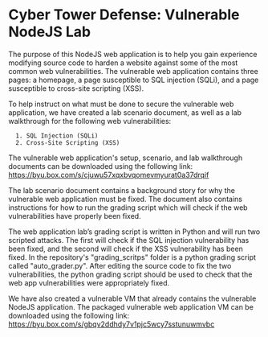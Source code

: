 # Cyber Tower Defense: Vulnerable NodeJS Lab
The purpose of this NodeJS web application is to help you gain experience modifying source code to harden a website against some of the most common web vulnerabilities.  The vulnerable web application contains three pages: a homepage, a page susceptible to SQL injection (SQLi), and a page susceptible to cross-site scripting (XSS).  


To help instruct on what must be done to secure the vulnerable web application, we have created a lab scenario document, as well as a lab walkthrough for the following web vulnerabilities:

      1. SQL Injection (SQLi) 
      2. Cross-Site Scripting (XSS)

The vulnerable web application's setup, scenario, and lab walkthrough documents can be downloaded using the following link: 
https://byu.box.com/s/cjuwu57xqxbvqomevmyurat0a37drqif 


The lab scenario document contains a background story for why the vulnerable web application must be fixed.  The document also contains instructions for how to run the grading script which will check if the web vulnerabilities have properly been fixed.  


The web application lab’s grading script is written in Python and will run two scripted attacks.  The first will check if the SQL injection vulnerability has been fixed, and the second will check if the XSS vulnerability has been fixed.  In the repository's "grading_scritps" folder is a python grading script called "auto_grader.py".  After editing the source code to fix the two vulnerabilities, the python grading script should be used to check that the web app vulnerabilities were appropriately fixed.


We have also created a vulnerable VM that already contains the vulnerable NodeJS application.  The packaged vulnerable web application VM can be downloaded using the following link: 
https://byu.box.com/s/gbqv2ddhdy7v1pjc5wcy7sstunuwmvbc  

